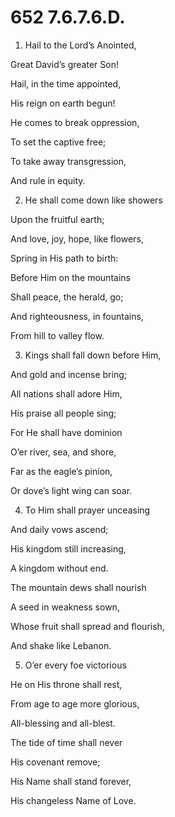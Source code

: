 # 652 7.6.7.6.D.

1.  Hail to the Lord’s Anointed,

Great David’s greater Son!

Hail, in the time appointed,

His reign on earth begun!

He comes to break oppression,

To set the captive free;

To take away transgression,

And rule in equity.

2.  He shall come down like showers

Upon the fruitful earth;

And love, joy, hope, like flowers,

Spring in His path to birth:

Before Him on the mountains

Shall peace, the herald, go;

And righteousness, in fountains,

From hill to valley flow.

3.  Kings shall fall down before Him,

And gold and incense bring;

All nations shall adore Him,

His praise all people sing;

For He shall have dominion

O’er river, sea, and shore,

Far as the eagle’s pinion,

Or dove’s light wing can soar.

4.  To Him shall prayer unceasing

And daily vows ascend;

His kingdom still increasing,

A kingdom without end.

The mountain dews shall nourish

A seed in weakness sown,

Whose fruit shall spread and flourish,

And shake like Lebanon.

5.  O’er every foe victorious

He on His throne shall rest,

From age to age more glorious,

All-blessing and all-blest.

The tide of time shall never

His covenant remove;

His Name shall stand forever,

His changeless Name of Love.

